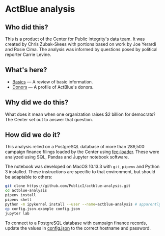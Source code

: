 # ActBlue analysis

## Who did this?

This is a product of the Center for Public Integrity's data team. It was created by Chris Zubak-Skees with portions based on work by Joe Yerardi and Rosie Cima. The analysis was informed by questions posed by political reporter Carrie Levine.

## What's here?

* [Basics](basics.ipynb) — A review of basic information.
* [Donors](donors.ipynb) — A profile of ActBlue's donors.

## Why did we do this?

What does it mean when one organization raises $2 billion for democrats? The Center set out to answer that question.

## How did we do it?

This analysis relied on a PostgreSQL database of more than 289,500 campaign finance filings loaded by the Center using [fec-loader](https://github.com/PublicI/fec-loader). These were analyzed using SQL, Pandas and Jupyter notebook software.

The notebook was developed on MacOS 10.13.3 with `git`, `pipenv` and Python 3 installed. These instructions are specific to that environment, but should be adaptable to others:

```sh
git clone https://github.com/PublicI/actblue-analysis.git
cd actblue-analysis
pipenv install
pipenv shell
python -m ipykernel install --user --name=actblue-analysis # apparently needed for kernel to play nice with pipenv
cp config.json.example config.json
jupyter lab
```

To connect to a PostgreSQL database with campaign finance records, update the values in [config.json](config.json) to the correct hostname and password.
